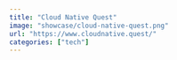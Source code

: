 ```yaml
---
title: "Cloud Native Quest"
image: "showcase/cloud-native-quest.png"
url: "https://www.cloudnative.quest/"
categories: ["tech"]
---
```

